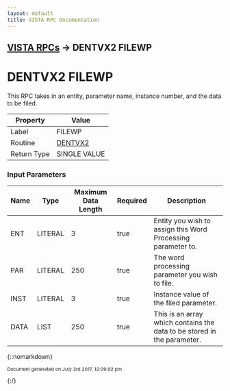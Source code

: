 ```yaml
---
layout: default
title: VISTA RPC Documentation
---
```


## [VISTA RPCs](TableOfContents) &#8594; DENTVX2 FILEWP
# DENTVX2 FILEWP

This RPC takes in an entity, parameter name, instance number, and the data to be filed.  

Property | Value
--- | ---
Label | FILEWP
Routine | [DENTVX2](http://code.osehra.org/dox/Routine_DENTVX2_source.html)
Return Type | SINGLE VALUE


### Input Parameters

Name | Type | Maximum Data Length | Required | Description
--- | --- | --- | --- | ---
ENT | LITERAL | 3 | true | Entity you wish to assign this Word Processing parameter to.
PAR | LITERAL | 250 | true | The word processing parameter you wish to file.
INST | LITERAL | 3 | true | Instance value of the filed parameter.
DATA | LIST | 250 | true | This is an array which contains the data to be stored in the parameter.



{::nomarkdown} <br/><p style="font-size: 11px">Document generated on July 3rd 2017, 12:09:02 pm</p>{:/}